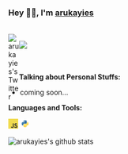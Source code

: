 ### Hey 👋🏽, I'm [arukayies](https://arukayies.com/) 
<br/>
<a href="https://twitter.com/arukayies">
  <img align="left" alt="arukayies's Twitter" width="22px" src="https://cdn.jsdelivr.net/npm/simple-icons@v3/icons/twitter.svg" />
</a>

![](https://visitor-badge.glitch.me/badge?page_id=arukayies.arukayies)

<br />


**Talking about Personal Stuffs:**

- coming soon...

**Languages and Tools:**  

<code><img height="20" src="https://raw.githubusercontent.com/github/explore/80688e429a7d4ef2fca1e82350fe8e3517d3494d/topics/javascript/javascript.png"></code>
<code><img height="20" src="https://raw.githubusercontent.com/github/explore/80688e429a7d4ef2fca1e82350fe8e3517d3494d/topics/python/python.png"></code>



![arukayies's github stats](https://github-readme-stats.vercel.app/api?username=arukayies&show_icons=true&hide_border=true)

